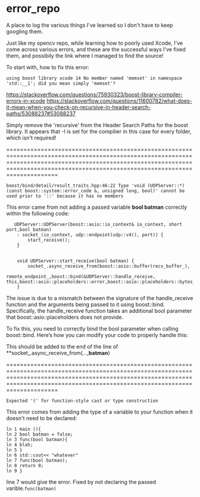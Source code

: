 # error_repo
A place to log the various things I've learned so I don't have to keep googling them.


Just like my opencv repo, while learning how to poorly used Xcode, I've come across various errors, and these are the successful ways I've fixed them, and possibily the link where I managed to find the source!

To start with, how to fix this error:


    using boost library xcode 14 No member named 'memset' in namespace 'std::__1'; did you mean simply 'memset'?

https://stackoverflow.com/questions/75930323/boost-library-compiler-errors-in-xcode
https://stackoverflow.com/questions/11600782/what-does-it-mean-when-you-check-on-recursive-in-header-search-paths/53088237#53088237


Simply remove the 'recursive' from the Header Search Paths for the boost library. It appears that -I is set for the compilier in this case for every folder, which isn't required!


=======================================================================================================================================================================================================================================

```
boost/bind/detail/result_traits.hpp:46:22 Type 'void (UDPServer::*)(const boost::system::error_code &, unsigned long, bool)' cannot be used prior to '::' because it has no members
```
This error came from not adding a passed variable **bool batman** correctly within the following code:

```
   UDPServer::UDPServer(boost::asio::io_context& io_context, short port,bool batman)
    : socket_(io_context, udp::endpoint(udp::v4(), port)) {
        start_receive();
    }
    

    void UDPServer::start_receive(bool batman) {
        socket_.async_receive_from(boost::asio::buffer(recv_buffer_),
                                   remote_endpoint_,boost::bind(&UDPServer::handle_receive, this,boost::asio::placeholders::error,boost::asio::placeholders::bytes_transferred,batman));
    }
```
The issue is due to a mismatch between the signature of the handle_receive function and the arguments being passed to it using boost::bind. Specifically, the handle_receive function takes an additional bool parameter that boost::asio::placeholders does not provide.

To fix this, you need to correctly bind the bool parameter when calling boost::bind. Here’s how you can modify your code to properly handle this:

This should be added to the end of the line of **socket_.async_receive_from(...,**batman**)

=======================================================================================================================================================================================================================================

```
Expected '(' for function-style cast or type construction
```
This error comes from adding the type of a variable to your function when it doesn't need to be declared:
```
ln 1 main (){
ln 2 bool batman = false;
ln 3 func(bool batman){
ln 4 blah;
ln 5 }
ln 6 std::cout<< "whatever"
ln 7 func(bool batman);
ln 8 return 0;
ln 9 }
```
line 7 would give the error. Fixed by not declaring the passed varible.`func(batman)`
